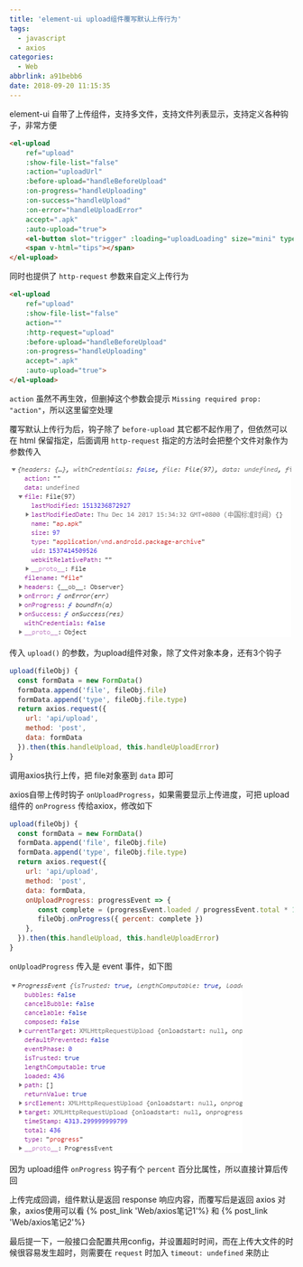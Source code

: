 ```yaml
---
title: 'element-ui upload组件覆写默认上传行为'
tags:
  - javascript
  - axios
categories:
  - Web
abbrlink: a91bebb6
date: 2018-09-20 11:15:35
---
```


element-ui 自带了上传组件，支持多文件，支持文件列表显示，支持定义各种钩子，非常方便

```html
<el-upload
    ref="upload"
    :show-file-list="false"
    :action="uploadUrl"
    :before-upload="handleBeforeUpload"
    :on-progress="handleUploading"
    :on-success="handleUpload"
    :on-error="handleUploadError"
    accept=".apk"
    :auto-upload="true">
    <el-button slot="trigger" :loading="uploadLoading" size="mini" type="primary">上传</el-button>
    <span v-html="tips"></span>
</el-upload>
```

同时也提供了 `http-request` 参数来自定义上传行为
<!-- more -->
```html
<el-upload
    ref="upload"
    :show-file-list="false"
    action=""
    :http-request="upload"
    :before-upload="handleBeforeUpload"
    :on-progress="handleUploading"
    accept=".apk"
    :auto-upload="true">
</el-upload>
```

`action` 虽然不再生效，但删掉这个参数会提示 `Missing required prop: "action"`，所以这里留空处理

覆写默认上传行为后，钩子除了 `before-upload` 其它都不起作用了，但依然可以在 html 保留指定，后面调用 `http-request` 指定的方法时会把整个文件对象作为参数传入

![upload](/images/2018/09/upload1.png)

传入 `upload()` 的参数，为upload组件对象，除了文件对象本身，还有3个钩子

```js
upload(fileObj) {
  const formData = new FormData()
  formData.append('file', fileObj.file)
  formData.append('type', fileObj.file.type)
  return axios.request({
    url: 'api/upload',
    method: 'post',
    data: formData
  }).then(this.handleUpload, this.handleUploadError)
}
```
调用axios执行上传，把 file对象塞到 `data` 即可

axios自带上传时钩子 `onUploadProgress`，如果需要显示上传进度，可把 upload组件的 `onProgress` 传给axiox，修改如下

```js
upload(fileObj) {
  const formData = new FormData()
  formData.append('file', fileObj.file)
  formData.append('type', fileObj.file.type)
  return axios.request({
    url: 'api/upload',
    method: 'post',
    data: formData,
    onUploadProgress: progressEvent => {
       const complete = (progressEvent.loaded / progressEvent.total * 100 | 0)
       fileObj.onProgress({ percent: complete })
    },
  }).then(this.handleUpload, this.handleUploadError)
}
```

`onUploadProgress` 传入是 event 事件，如下图

![onUploadProgress](/images/2018/09/upload2.png)

因为 upload组件 `onProgress` 钩子有个 `percent` 百分比属性，所以直接计算后传回

上传完成回调，组件默认是返回 response 响应内容，而覆写后是返回 axios 对象，axios使用可以看 {% post_link 'Web/axios笔记1'%} 和 {% post_link 'Web/axios笔记2'%}

最后提一下，一般接口会配置共用config，并设置超时时间，而在上传大文件的时候很容易发生超时，则需要在 `request` 时加入 `timeout: undefined` 来防止